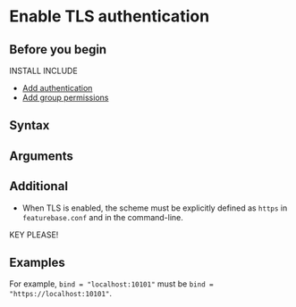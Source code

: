 


# Enable TLS authentication



## Before you begin

INSTALL INCLUDE
* [Add authentication](/docs/community/com-config/com-config-authentication)
* [Add group permissions](/docs/community/com-config/com-config-group-permissions)

## Syntax


## Arguments


## Additional

* When TLS is enabled, the scheme must be explicitly defined as `https` in `featurebase.conf` and in the command-line.

KEY PLEASE!

## Examples





For example, `bind = "localhost:10101"` must be `bind = "https://localhost:10101"`.
